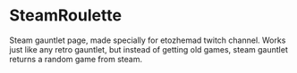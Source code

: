 # SteamRoulette

Steam gauntlet page, made specially for etozhemad twitch channel.
Works just like any retro gauntlet, but instead of getting old games, steam gauntlet returns a random game from steam.
 
